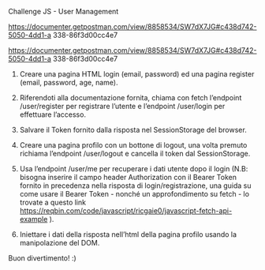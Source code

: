 Challenge JS - User Management

https://documenter.getpostman.com/view/8858534/SW7dX7JG#c438d742-5050-4dd1-a
338-86f3d00cc4e7

https://documenter.getpostman.com/view/8858534/SW7dX7JG#c438d742-5050-4dd1-a
338-86f3d00cc4e7
1) Creare una pagina HTML login (email, password) ed una pagina register (email,
password, age, name).

2) Riferendoti alla documentazione fornita, chiama con fetch l’endpoint /user/register
per registrare l’utente e l’endpoint /user/login per effettuare l’accesso.

3) Salvare il Token fornito dalla risposta nel SessionStorage del browser.

4) Creare una pagina profilo con un bottone di logout, una volta premuto richiama
l’endpoint /user/logout e cancella il token dal SessionStorage.

5) Usa l’endpoint /user/me per recuperare i dati utente dopo il login
(N.B: bisogna inserire il campo header Authorization con il Bearer Token fornito in
precedenza nella risposta di login/registrazione, una guida su come usare il Bearer
Token - nonché un approfondimento su fetch - lo trovate a questo link
https://reqbin.com/code/javascript/ricgaie0/javascript-fetch-api-example ).

6) Iniettare i dati della risposta nell’html della pagina profilo usando la manipolazione
del DOM.

Buon divertimento! :)
